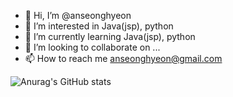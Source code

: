 - 👋 Hi, I’m @anseonghyeon
- 👀 I’m interested in Java(jsp), python 
- 🌱 I’m currently learning Java(jsp), python
- 💞️ I’m looking to collaborate on ...
- 📫 How to reach me anseonghyeon@gmail.com

![Anurag's GitHub stats](https://github-readme-stats.vercel.app/api?username=anseonghyeon&show_icons=true&theme=transparent)
<!---
anseonghyeon/anseonghyeon is a ✨ special ✨ repository because its `README.md` (this file) appears on your GitHub profile.
You can click the Preview link to take a look at your changes.
--->
